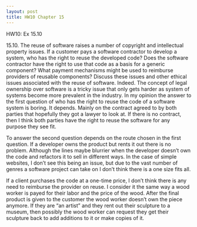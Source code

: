 ```yaml
---
layout: post
title: HW10 Chapter 15
---
```


HW10: Ex 15.10

15.10.  The reuse of software raises a number of copyright and intellectual property issues. If a customer pays a software contractor to develop a system, who has the right to reuse the developed code? Does the software contractor have the right to use that code as a basis for a generic component? What payment mechanisms might be used to reimburse providers of reusable components? Discuss these issues and other ethical issues associated with the reuse of software. 
Indeed. The concept of legal ownership over software is a tricky issue that only gets harder as system of systems become more prevalent in the industry.  In my opinion the answer to the first question of who has the right to reuse the code of a software system is boring. It depends. Mainly on the contract agreed to by both parties that hopefully they got a lawyer to look at. If there is no contract, then I think both parties have the right to reuse the software for any purpose they see fit. 

To answer the second question depends on the route chosen in the first question. If a developer owns the product but rents it out there is no problem. Although the lines maybe blurrier when the developer doesn’t own the code and refactors it to sell in different ways. In the case of simple websites, I don’t see this being an issue, but due to the vast number of genres a software project can take on I don’t think there is a one size fits all. 

If a client purchases the code at a one-time price, I don’t think there is any need to reimburse the provider on reuse. I consider it the same way a wood worker is payed for their labor and the price of the wood. After the final product is given to the customer the wood worker doesn’t own the piece anymore. If they are “an artist” and they rent out their sculpture to a museum, then possibly the wood worker can request they get their sculpture back to add additions to it or make copies of it. 
